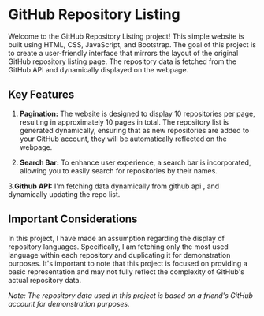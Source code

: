 # GitHub Repository Listing

Welcome to the GitHub Repository Listing project! This simple website is built using HTML, CSS, JavaScript, and Bootstrap. The goal of this project is to create a user-friendly interface that mirrors the layout of the original GitHub repository listing page. The repository data is fetched from the GitHub API and dynamically displayed on the webpage.

## Key Features

1. **Pagination:** The website is designed to display 10 repositories per page, resulting in approximately 10 pages in total. The repository list is generated dynamically, ensuring that as new repositories are added to your GitHub account, they will be automatically reflected on the webpage.

2. **Search Bar:** To enhance user experience, a search bar is incorporated, allowing you to easily search for repositories by their names.

3.**Github API:** I'm fetching data dynamically from github api , and dynamically updating the repo list.

## Important Considerations

In this project, I have made an assumption regarding the display of repository languages. Specifically, I am fetching only the most used language within each repository and duplicating it for demonstration purposes. It's important to note that this project is focused on providing a basic representation and may not fully reflect the complexity of GitHub's actual repository data.


*Note: The repository data used in this project is based on a friend's GitHub account for demonstration purposes.*
